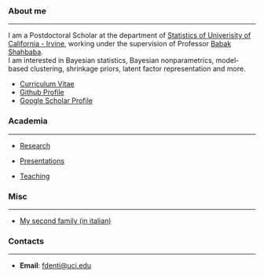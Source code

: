### About me
---
I am a Postdoctoral Scholar at the department of [Statistics of Univerisity of California - Irvine](https://www.stat.uci.edu/), working under the supervision of Professor [Babak Shahbaba](https://www.ics.uci.edu/~babaks/).  
I am interested in Bayesian statistics, Bayesian nonparametrics, model-based clustering, shrinkage priors, latent factor representation and more.  

* [Curriculum Vitae](/pdf/CV_DENTI_FRANCESCO_OCT.pdf)
* [Github Profile](https://github.com/Fradenti)
* [Google Scholar Profile](https://scholar.google.com/citations?user=DLiw19MAAAAJ&hl=en)


### Academia
---
* [Research](/Research)

* [Presentations](/ConferencesAndTalks)

* [Teaching](/Teaching)

### Misc
---
* [My second family (in italian)](http://www.compagniameteor.it/)

### Contacts
---
* **Email**: fdenti@uci.edu

